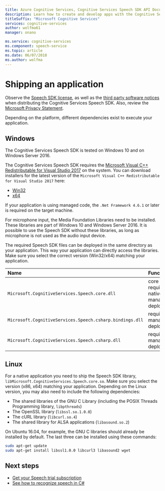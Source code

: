 ```yaml
---
title: Azure Cognitive Services, Cognitive Services Speech SDK API Documentation - Tutorials, API Reference | Microsoft Docs
description: Learn how to create and develop apps with the Cognitive Services Speech SDK
titleSuffix: "Microsoft Cognitive Services"
services: cognitive-services
author: wolfma61
manager: onano

ms.service: cognitive-services
ms.component: speech-service
ms.topic: article
ms.date: 06/07/2018
ms.author: wolfma
---
```


# Shipping an application

Observe the [Speech SDK license](license.md), as well as the [third party software notices](third-party-notices.md) when distributing the Cognitive Services Speech SDK. Also, review the [Microsoft Privacy Statement](https://aka.ms/csspeech/privacy).

Depending on the platform, different dependencies exist to execute your application.

## Windows

The Cognitive Services Speech SDK is tested on Windows 10 and on Windows Server 2016.

The Cognitive Services Speech SDK requires the [Microsoft Visual C++ Redistributable for Visual Studio 2017](https://support.microsoft.com/en-us/help/2977003/the-latest-supported-visual-c-downloads) on the system. You can download installers for the latest version of the `Microsoft Visual C++ Redistributable for Visual Studio 2017` here:

- [Win32](https://aka.ms/vs/15/release/vc_redist.x86.exe)
- [x64](https://aka.ms/vs/15/release/vc_redist.x64.exe)

If your application is using managed code, the `.Net Framework 4.6.1` or later is required on the target machine.

For microphone input, the Media Foundation Libraries need to be installed. These libraries are part of Windows 10 and Windows Server 2016. It is possible to use the Speech SDK without these libraries, as long as microphone is not used as the audio input device.

The required Speech SDK files can be deployed in the same directory as your application. This way your application can directly access the libraries. Make sure you select the correct version (Win32/x64) matching your application.

| Name | Function
|:-----|:----|
| `Microsoft.CognitiveServices.Speech.core.dll` | core SDK, required for native and managed deployment
| `Microsoft.CognitiveServices.Speech.csharp.bindings.dll` | required for managed deployment
| `Microsoft.CognitiveServices.Speech.csharp.dll` | required for managed deployment

## Linux

For a native application you need to ship the Speech SDK library, `libMicrosoft.CognitiveServices.Speech.core.so`.
Make sure you select the version (x86, x64) matching your application. Depending on the Linux version, you may also need to include the following dependencies:

* The shared libraries of the GNU C Library (including the POSIX Threads Programming library, `libpthreads`)
* The OpenSSL library (`libssl.so.1.0.0`)
* The cURL library (`libcurl.so.4`)
* The shared library for ALSA applications (`libasound.so.2`)

On Ubuntu 16.04, for example, the GNU C libraries should already be installed by default. The last three can be installed using these commands:

```sh
sudo apt-get update
sudo apt-get install libssl1.0.0 libcurl3 libasound2 wget
```

## Next steps

* [Get your Speech trial subscription](https://azure.microsoft.com/try/cognitive-services/)
* [See how to recognize speech in C#](quickstart-csharp-windows.md)
